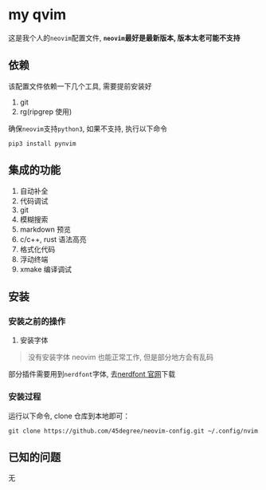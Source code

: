 # my qvim

这是我个人的`neovim`配置文件, **`neovim`最好是最新版本, 版本太老可能不支持**

## 依赖

该配置文件依赖一下几个工具, 需要提前安装好

1. git
2. rg(ripgrep 使用)

确保`neovim`支持`python3`, 如果不支持, 执行以下命令

```shell
pip3 install pynvim
```

## 集成的功能

1. 自动补全
2. 代码调试
3. git
4. 模糊搜索
5. markdown 预览
6. c/c++, rust 语法高亮
7. 格式化代码
8. 浮动终端
9. xmake 编译调试

## 安装

### 安装之前的操作

1. 安装字体

> 没有安装字体 neovim 也能正常工作, 但是部分地方会有乱码

部分插件需要用到`nerdfont`字体,
去[nerdfont 官网](https://www.nerdfonts.com/)下载

### 安装过程

运行以下命令, clone 仓库到本地即可：

```shell
git clone https://github.com/45degree/neovim-config.git ~/.config/nvim
```

## 已知的问题

无
